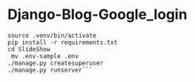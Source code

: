 # Django-Blog-Google_login

```virtualenv .venv
source .venv/bin/activate
pip install -r requirements.txt
cd SlideShow
 mv .env-sample .env
./manage.py createsuperuser
./manage.py runserver```
